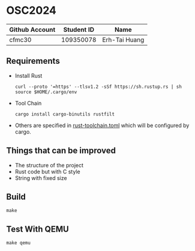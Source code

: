 
# OSC2024

| Github Account | Student ID | Name          |
|----------------|------------|---------------|
| cfmc30         | 109350078  | Erh-Tai Huang |

## Requirements

- Install Rust
    ```
    curl --proto '=https' --tlsv1.2 -sSf https://sh.rustup.rs | sh
    source $HOME/.cargo/env
    ```

- Tool Chain
    ```
    cargo install cargo-binutils rustfilt
    ```

- Others are specified in [rust-toolchain.toml](rust-toolchain.toml) which will be configured by cargo.

## Things that can be improved

- The structure of the project
- Rust code but with C style
- String with fixed size

## Build

```
make
```

## Test With QEMU

```
make qemu
```
